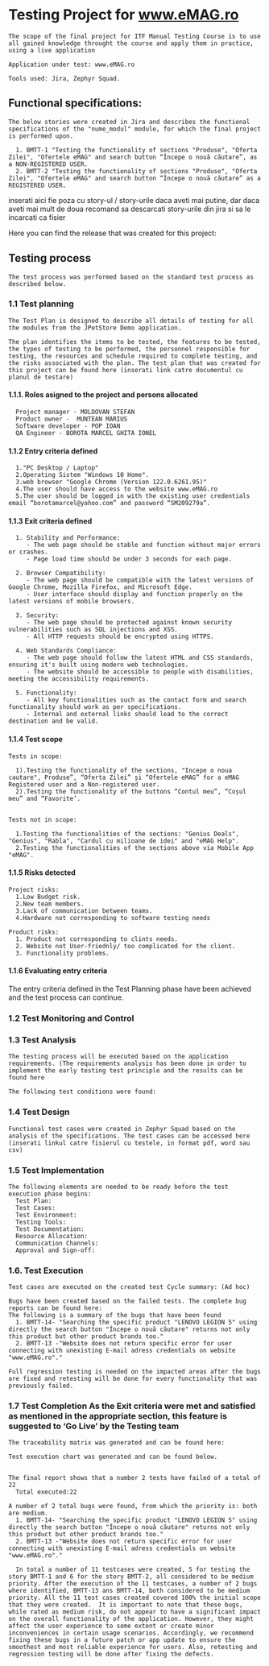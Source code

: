 # Testing Project for www.eMAG.ro
    
    The scope of the final project for ITF Manual Testing Course is to use all gained knowledge throught the course and apply them in practice, using a live application
    
    Application under test: www.eMAG.ro
    
    Tools used: Jira, Zephyr Squad.

## Functional specifications:
    The below stories were created in Jira and describes the functional specifications of the "nume_modul" module, for which the final project is performed upon.
    
      1. BMTT-1 "Testing the functionality of sections "Produse", "Oferta Zilei", "Ofertele eMAG" and search button “Începe o nouă căutare”, as a NON-REGISTERED USER.
      2. BMTT-2 "Testing the functionality of sections "Produse", "Oferta Zilei", "Ofertele eMAG" and search button “Începe o nouă căutare” as a REGISTERED USER.
  
inserati aici fie poza cu story-ul / story-urile daca aveti mai putine, dar daca aveti mai mult de doua recomand sa descarcati story-urile din jira si sa le incarcati ca fisier

Here you can find the release that was created for this project:

## Testing process
    The test process was performed based on the standard test process as described below.

### 1.1 Test planning
    The Test Plan is designed to describe all details of testing for all the modules from the JPetStore Demo application.
    
    The plan identifies the items to be tested, the features to be tested, the types of testing to be performed, the personnel responsible for testing, the resources and schedule required to complete testing, and the risks associated with the plan. The test plan that was created for this project can be found here (inserati link catre documentul cu planul de testare)

#### 1.1.1. Roles asigned to the project and persons allocated

      Project manager - MOLDOVAN STEFAN
      Product owner -  MUNTEAN MARIUS
      Software developer - POP IOAN 
      QA Engineer - BOROTA MARCEL GHITA IONEL

#### 1.1.2 Entry criteria defined

      1."PC Desktop / Laptop"
      2.Operating Sistem "Windows 10 Home".
      3.web browser "Google Chrome (Version 122.0.6261.95)"
      4.The user should have access to the website www.eMAG.ro
      5.The user should be logged in with the existing user credentials email “borotamarcel@yahoo.com” and password “SM209279a”.

#### 1.1.3 Exit criteria defined

      1. Stability and Performance:
         - The web page should be stable and function without major errors or crashes.
         - Page load time should be under 3 seconds for each page.
      
      2. Browser Compatibility:
         - The web page should be compatible with the latest versions of Google Chrome, Mozilla Firefox, and Microsoft Edge.
         - User interface should display and function properly on the latest versions of mobile browsers.
      
      3. Security:
         - The web page should be protected against known security vulnerabilities such as SQL injections and XSS.
         - All HTTP requests should be encrypted using HTTPS.
      
      4. Web Standards Compliance:
         - The web page should follow the latest HTML and CSS standards, ensuring it's built using modern web technologies.
         - The website should be accessible to people with disabilities, meeting the accessibility requirements.
      
      5. Functionality:
         - All key functionalities such as the contact form and search functionality should work as per specifications.
         - Internal and external links should lead to the correct destination and be valid.

#### 1.1.4 Test scope
    Tests in scope:
    
      1).Testing the functionality of the sections, "Incepe o noua cautare", Produse”, “Oferta Zilei” și “Ofertele eMAG” for a eMAG Registered user and a Non-registered user. 
      2).Testing the functionality of the buttons “Contul meu”, “Coșul meu” and “Favorite’.


    Tests not in scope:
    
      1.Testing the functionalities of the sections: "Genius Deals", "Genius", "Rabla", "Cardul cu milioane de idei" and "eMAG Help".
      2.Testing the functionalities of the sections above via Mobile App "eMAG".

#### 1.1.5 Risks detected
    Project risks:
      1.Low Budget risk.
      2.New team members.
      3.Lack of communication between teams.
      4.Hardware not corresponding to software testing needs 
    
    Product risks:
      1. Product not corresponding to clints needs.
      2. Website not User-friednly/ too complicated for the client.
      3. Functionality problems.

#### 1.1.6 Evaluating entry criteria
The entry criteria defined in the Test Planning phase have been achieved and the test process can continue.

### 1.2 Test Monitoring and Control


### 1.3 Test Analysis

    The testing process will be executed based on the application requirements. (The requirements analysis has been done in order to implement the early testing test principle and the results can be found here 
    
    The following test conditions were found:


### 1.4 Test Design
    Functional test cases were created in Zephyr Squad based on the analysis of the specifications. The test cases can be accessed here (inserati linkul catre fisierul cu testele, in format pdf, word sau csv)

### 1.5 Test Implementation
    The following elements are needed to be ready before the test execution phase begins:
      Test Plan: 
      Test Cases: 
      Test Environment:
      Testing Tools: 
      Test Documentation: 
      Resource Allocation: 
      Communication Channels: 
      Approval and Sign-off: 

### 1.6. Test Execution
    Test cases are executed on the created test Cycle summary: (Ad hoc)

    Bugs have been created based on the failed tests. The complete bug reports can be found here: 
    The following is a summary of the bugs that have been found 
      1. BMTT-14- "Searching the specific product "LENOVO LEGION 5" using directly the search button "Începe o nouă căutare" returns not only this product but other product brands too."
      2. BMTT-13 -"Website does not return specific error for user connecting with unexisting E-mail adress credentials on website "www.eMAG.ro"."

    Full regression testing is needed on the impacted areas after the bugs are fixed and retesting will be done for every functionality that was previously failed.

### 1.7 Test Completion As the Exit criteria were met and satisfied as mentioned in the appropriate section, this feature is suggested to ‘Go Live’ by the Testing team

    The traceability matrix was generated and can be found here: 
    
    Test execution chart was generated and can be found below.


    The final report shows that a number 2 tests have failed of a total of 22
      Total executed:22

    A number of 2 total bugs were found, from which the priority is: both are medium.
      1. BMTT-14- "Searching the specific product "LENOVO LEGION 5" using directly the search button "Începe o nouă căutare" returns not only this product but other product brands too."
      2. BMTT-13 -"Website does not return specific error for user connecting with unexisting E-mail adress credentials on website "www.eMAG.ro"."

      In total a number of 11 testcases were created, 5 for testing the story BMTT-1 and 6 for the story BMTT-2, all considered to be medium priority. After the execution of the 11 testcases, a number of 2 bugs where identified, BMTT-13 ans BMTT-14, both considered to be medium priority. All the 11 test cases created covered 100% the initial scope that they were created.  It is important to note that these bugs, while rated as medium risk, do not appear to have a significant impact on the overall functionality of the application. However, they might affect the user experience to some extent or create minor inconveniences in certain usage scenarios. Accordingly, we recommend fixing these bugs in a future patch or app update to ensure the smoothest and most reliable experience for users. Also, retesting and regression testing will be done after fixing the defects.
